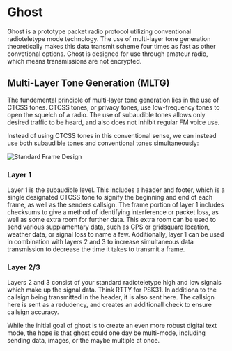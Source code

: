 # Ghost

Ghost is a prototype packet radio protocol utilizing conventional radioteletype mode technology. The use of multi-layer tone generation theoretically makes this data transmit scheme four times as fast as other convetional options. Ghost is designed for use through amateur radio, which means transmissions are not encrypted.

## Multi-Layer Tone Generation (MLTG)

The fundemental principle of multi-layer tone generation lies in the use of CTCSS tones. CTCSS tones, or privacy tones, use low-frequency tones to open the squelch of a radio. The use of subaudible tones allows only desired traffic to be heard, and also does not inhibit regular FM voice use. 

Instead of using CTCSS tones in this conventional sense, we can instead use both subaudible tones and conventional tones simultaneously:

![Standard Frame Design]()

### Layer 1
Layer 1 is the subaudible level. This includes a header and footer, which is a single designated CTCSS tone to signify the beginning and end of each frame, as well as the senders callsign. The frame portion of layer 1 includes checksums to give a method of identifying interference or packet loss, as well as some extra room for further data. This extra room can be used to send various supplamentary data, such as GPS or gridsquare location, weather data, or signal loss to name a few. Additionally, layer 1 can be used in combination with layers 2 and 3 to increase simultaneous data transmission to decrease the time it takes to transmit a frame.

### Layer 2/3
Layers 2 and 3 consist of your standard radioteletype high and low signals which make up the signal data. Think RTTY for PSK31. In additiona to the callsign being transmitted in the header, it is also sent here. The callsign here is sent as a redudency, and creates an additionall check to ensure callsign accuracy. 

While the initial goal of ghost is to create an even more robust digital text mode, the hope is that ghost could one day be multi-mode, including sending data, images, or the maybe multiple at once. 
